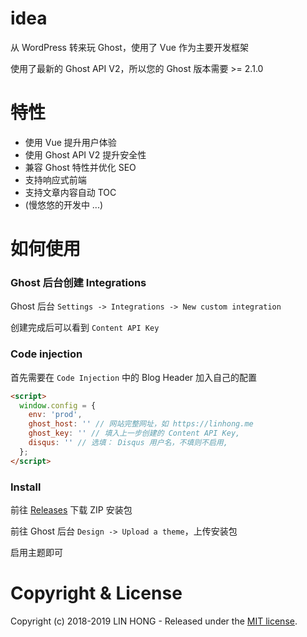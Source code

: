 # idea

从 WordPress 转来玩 Ghost，使用了 Vue 作为主要开发框架

使用了最新的 Ghost API V2，所以您的 Ghost 版本需要 >= 2.1.0

# 特性

- 使用 Vue 提升用户体验
- 使用 Ghost API V2 提升安全性
- 兼容 Ghost 特性并优化 SEO
- 支持响应式前端
- 支持文章内容自动 TOC
- (慢悠悠的开发中 ...)

# 如何使用

### Ghost 后台创建 Integrations

Ghost 后台 `Settings -> Integrations -> New custom integration`

创建完成后可以看到 `Content API Key`

### Code injection

首先需要在 `Code Injection` 中的 Blog Header 加入自己的配置

```html
<script>
  window.config = {
    env: 'prod',
    ghost_host: '' // 网站完整网址，如 https://linhong.me
    ghost_key: '' // 填入上一步创建的 Content API Key,
    disqus: '' // 选填： Disqus 用户名，不填则不启用,
  };
</script>
```

### Install

前往 [Releases](https://github.com/lh1me/idea/releases) 下载 ZIP 安装包

前往 Ghost 后台 `Design -> Upload a theme`，上传安装包

启用主题即可

# Copyright & License

Copyright (c) 2018-2019 LIN HONG - Released under the [MIT license](LICENSE).
